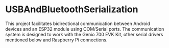 # USBAndBluetoothSerialization
This project facilitates bidirectional communication between Android devices and an ESP32 module using COM/Serial ports. The communication system is designed to work with the Genio 700 EVK Kit, other serial drivers mentioned below and Raspberry Pi connections.
